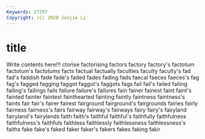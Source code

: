 ```yaml
---
Keywords: 27297
Copyright: (C) 2020 Junjie Li
---
```


# title

Write contents here!!!
ctorise 
factorising 
factors 
factory 
factory's 
factotum
factotum's 
factotums 
facts 
factual 
factually 
faculties 
faculty 
faculty's 
fad 
fad's
faddish 
fade 
fade's 
faded 
fades 
fading 
fads 
faecal 
faeces 
faeces's
fag 
fag's 
fagged 
fagging 
faggot 
faggot's 
faggots 
fags 
fail 
fail's
failed 
failing 
failing's 
failings 
fails 
failure 
failure's 
failures 
fain 
fainer
fainest 
faint 
faint's 
fainted 
fainter 
faintest 
fainthearted 
fainting 
faintly 
faintness
faintness's 
faints 
fair 
fair's 
fairer 
fairest 
fairground 
fairground's 
fairgrounds 
fairies
fairly 
fairness 
fairness's 
fairs 
fairway 
fairway's 
fairways 
fairy 
fairy's 
fairyland
fairyland's 
fairylands 
faith 
faith's 
faithful 
faithful's 
faithfully 
faithfulness 
faithfulness's 
faithfuls
faithless 
faithlessly 
faithlessness 
faithlessness's 
faiths 
fake 
fake's 
faked 
faker 
faker's
fakers 
fakes 
faking 
fakir 
